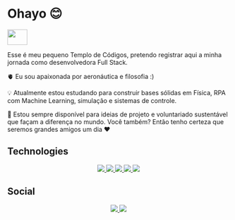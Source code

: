 
# Ohayo 😊

<div style="display: inline_block">
  
  <img aling=center height=35 width=45 src="https://cdn.jsdelivr.net/gh/devicons/devicon@latest/icons/python/python-original.svg" />
                       
</div>

Esse é meu pequeno Templo de Códigos, pretendo registrar aqui a minha jornada como desenvolvedora Full Stack.

🫀 Eu sou apaixonada por aeronáutica e filosofia :)

💡 Atualmente estou estudando para construir bases sólidas em Física, RPA com Machine Learning, simulação e sistemas de controle. 

🧠 Estou sempre disponível para ideias de projeto e voluntariado sustentável que façam a diferença no mundo. Você também? Então tenho certeza que seremos grandes amigos um dia ❤️

 ## Technologies

<div style="text-align: center;">
  <a  href="" target="_blank">
    <img src="https://img.shields.io/badge/Python-14354C?style=for-the-badge&logo=python&logoColor=white" style="display: inline-block;">
  </a>

  <a href="" target="_blank">
    <img src="https://img.shields.io/badge/JavaScript-323330?style=for-the-badge&logo=javascript&logoColor=F7DF1E" style="display: inline-block;">
  </a>

   <a href="" target="_blank">
    <img src="https://img.shields.io/badge/PHP-777BB4?style=for-the-badge&logo=php&logoColor=white" style="display: inline-block;">
  </a>

  <a href="" target="_blank">
    <img src="https://img.shields.io/badge/Java-ED8B00?style=for-the-badge&logo=openjdk&logoColor=white" style="display: inline-block;">
  </a>

   <a href="" target="_blank">
    <img src="https://img.shields.io/badge/Flask-000000?style=for-the-badge&logo=flask&logoColor=white" style="display: inline-block;">
  </a>
  
</div>


 ## Social    

<div style="text-align: center;">
  <a href="https://www.youtube.com/@athenascode" target="_blank">
    <img src="https://img.shields.io/badge/YouTube-FF0000?style=for-the-badge&logo=youtube&logoColor=white" style="display: inline-block;">
  </a>

  <a href="https://www.linkedin.com/in/karen-gabriella-579843267/" target="_blank">
    <img src="https://img.shields.io/badge/LinkedIn-0077B5?style=for-the-badge&logo=linkedin&logoColor=white" style="display: inline-block;">
  </a>
</div>



